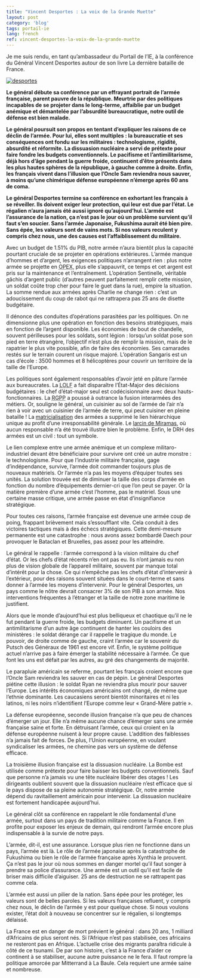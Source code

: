 ```yaml
---
title: "Vincent Desportes : La voix de la Grande Muette"
layout: post
category: 'blog'
tags: portail-ie
lang: french
ref: vincent-desportes-la-voix-de-la-grande-muette
---
```


Je me suis rendu, en tant qu’ambassadeur du Portail de l’IE, à la conférence du Général Vincent Desportes autour de son livre La dernière bataille de France.

[![desportes](http://blog.enzosandre.fr/wp-content/uploads/2016/04/desportes.jpg)](http://blog.enzosandre.fr/wp-content/uploads/2016/04/desportes.jpg)

**Le général débute sa conférence par un effrayant portrait de l’armée française, parent pauvre de la république. Meurtrie par des politiques incapables de se projeter dans le long-terme, affaiblie par un budget anémique et démantelée par l’absurdité bureaucratique, notre outil de défense est bien malade.**

**Le général poursuit son propos en tentant d’expliquer les raisons de ce déclin de l’armée. Pour lui, elles sont multiples : la bureaucratie et ses conséquences ont fondu sur les militaires : technologisme, rigidité, absurdité et réformite. La dissuasion nucléaire a servi de prétexte pour faire fondre les budgets conventionnels. Le pacifisme et l’antimilitarisme, déjà hors d’âge pendant la guerre froide, continuent d’être présents dans les plus hautes sphères de la république, à gauche comme à droite. Enfin, les français vivent dans l’illusion que l’Oncle Sam reviendra nous sauver, à moins qu’une chimérique défense européenne n’émerge après 60 ans de coma.**

**Le général Desportes termine sa conférence en exhortant les français à se réveiller. Ils doivent exiger leur protection, qui leur est due par l’état. Le régalien n’aura jamais été aussi ignoré qu’aujourd’hui. L’armée est l’assurance de la nation, ça n’est pas le jour où un problème survient qu’il faut s’en soucier. Sans l’armée Japonaise, Fukushima aurait été bien pire. Sans épée, les valeurs sont de vains mots. Si nos valeurs reculent y compris chez nous, une des causes est l’affaiblissement du militaire.**

Avec un budget de 1.51% du PIB, notre armée n’aura bientôt plus la capacité pourtant cruciale de se projeter en opérations extérieures. L’armée manque d’hommes et d’argent, les exigences politiques n’arrangent rien : plus notre armée se projette en <acronym title="Opérations extérieures">OPEX</acronym>, plus elle s’appauvrit, ce temps et cet argent est pris sur la maintenance et l’entraînement. L’opération Sentinelle, véritable gâchis d’argent public (d’autres peuvent parfaitement remplir cette mission, un soldat coûte trop cher pour faire le guet dans la rue), empire la situation. La somme rendue aux armées après Charlie ne change rien : c’est un adoucissement du coup de rabot qui ne rattrapera pas 25 ans de disette budgétaire.

Il dénonce des conduites d’opérations parasitées par les politiques. On ne dimensionne plus une opération en fonction des besoins stratégiques, mais en fonction de l’argent disponible. Les économies de bout de chandelle, souvent périlleuses pour les soldats, sont légion : lorsqu’un soldat pose son pied en terre étrangère, l’objectif n’est plus de remplir la mission, mais de le rapatrier le plus vite possible, afin de faire des économies. Ses camarades restés sur le terrain courent un risque majoré. L’opération Sangaris est un cas d’école : 3500 hommes et 8 hélicoptères pour couvrir un territoire de la taille de l’Europe.

Les politiques sont également responsables d’avoir jeté en pâture l’armée aux bureaucrates. La <acronym title="Loi organique relative aux lois de finances">LOLF</acronym> a fait disparaître l’État-Major des décisions budgétaires : le chef d’état-major seul est codécisionnaire avec deux hauts-fonctionnaires. La <acronym title="Révision générale des politiques publiques">RGPP</acronym> a poussé à outrance la fusion interarmées des métiers. Or, souligne le général, un cuisinier au sol de l’armée de l’air n’a rien à voir avec un cuisinier de l’armée de terre, qui peut cuisiner en pleine bataille ! La [matricialisation](https://fr.wikipedia.org/wiki/Organisation_matricielle) des armées a supprimé le lien hiérarchique unique au profit d’une irresponsabilité générale. Le [larcin de Miramas](http://www.lesechos.fr/30/07/2015/lesechos.fr/021236821693_vol-d-explosifs-a-miramas---constat--accablant--et-gros-impact-budgetaire.htm), où aucun responsable n’a été trouvé illustre bien le problème. Enfin, le DRH des armées est un civil : tout un symbole.

Le lien complexe entre une armée anémique et un complexe militaro-industriel devant être bénéficiaire pour survivre ont créé un autre monstre : le technologisme. Pour que l’industrie militaire française, gage d’indépendance, survive, l’armée doit commander toujours plus de nouveaux matériels. Or l’armée n’a pas les moyens d’équiper toutes ses unités. La solution trouvée est de diminuer la taille des corps d’armée en fonction du nombre d’équipements dernier-cri que l’on peut se payer. Or la matière première d’une armée c’est l’homme, pas le matériel. Sous une certaine masse critique, une armée passe en état d’insignifiance stratégique.

Pour toutes ces raisons, l’armée française est devenue une armée coup de poing, frappant brièvement mais s’essoufflant vite. Cela conduit à des victoires tactiques mais à des échecs stratégiques. Cette demi-mesure permanente est une catastrophe : nous avons assez bombardé Daech pour provoquer le Bataclan et Bruxelles, pas assez pour les atteindre.

Le général le rappelle : l’armée correspond à la vision militaire du chef d’état. Or les chefs d’état récents n’en ont pas eu. Ils n’ont jamais eu non plus de vision globale de l’appareil militaire, souvent par manque total d’intérêt pour la chose. Ce qui n’empêche pas les chefs d’état d’intervenir à l’extérieur, pour des raisons souvent situées dans le court-terme et sans donner à l’armée les moyens d’intervenir. Pour le général Desportes, un pays comme le nôtre devrait consacrer 3% de son PIB à son armée. Nos interventions fréquentes à l’étranger et la taille de notre zone maritime le justifient.

Alors que le monde d’aujourd’hui est plus belliqueux et chaotique qu’il ne le fut pendant la guerre froide, les budgets diminuent. Un pacifisme et un antimilitarisme d’un autre âge continuent de hanter les couloirs des ministères : le soldat dérange car il rappelle le tragique du monde. Le pouvoir, de droite comme de gauche, craint l’armée car le souvenir du Putsch des Généraux de 1961 est encore vif. Enfin, le système politique actuel n’arrive pas à faire émerger la stabilité nécessaire à l’armée. Ce que font les uns est défait par les autres, au gré des changements de majorité.

Le parapluie américain se referme, pourtant les français croient encore que l’Oncle Sam reviendra les sauver en cas de pépin. Le général Desportes piétine cette illusion : le soldat Ryan ne reviendra plus mourir pour sauver l’Europe. Les intérêts économiques américains ont changé, de même que l’ethnie dominante. Les caucasiens seront bientôt minoritaires et ni les latinos, ni les noirs n’identifient l’Europe comme leur « Grand-Mère patrie ».

La défense européenne, seconde illusion française n’a que peu de chances d’émerger un jour. Elle n’a même aucune chance d’émerger sans une armée française saine et forte. En détruisant l’armée, ceux qui croient en la défense européenne nuisent à leur propre cause. L’addition des faiblesses n’a jamais fait de forces. De plus, l’Union européenne, en voulant syndicaliser les armées, ne chemine pas vers un système de défense efficace.

La troisième illusion française est la dissuasion nucléaire. La Bombe est utilisée comme prétexte pour faire baisser les budgets conventionnels. Sauf que personne n’a jamais vu une tête nucléaire libérer des otages ! Les dirigeants oublient souvent que la dissuasion nucléaire n’est efficace que si le pays dispose de sa pleine autonomie stratégique. Or, notre armée dépend du ravitaillement américain pour intervenir. La dissuasion nucléaire est fortement handicapée aujourd’hui.

Le général clôt sa conférence en rappelant le rôle fondamental d’une armée, surtout dans un pays de tradition militaire comme la France. Il en profite pour exposer les enjeux de demain, qui rendront l’armée encore plus indispensable à la survie de notre pays.

L’armée, dit-il, est une assurance. Lorsque plus rien ne fonctionne dans un pays, l’armée est là. Le rôle de l’armée japonaise après la catastrophe de Fukushima ou bien le rôle de l’armée française après Xynthia le prouvent. Ça n’est pas le jour où nous sommes en danger mortel qu’il faut songer à prendre sa police d’assurance. Une armée est un outil qu’il est facile de briser mais difficile d’aiguiser. 25 ans de destruction ne se rattrapent pas comme cela.

L’armée est aussi un pilier de la nation. Sans épée pour les protéger, les valeurs sont de belles paroles. Si les valeurs françaises refluent, y compris chez nous, le déclin de l’armée y est pour quelque chose. Si nous voulons exister, l’état doit à nouveau se concentrer sur le régalien, si longtemps délaissé.

La France est en danger de mort prévient le général : dans 20 ans, 1 milliard d’Africains de plus seront nés. Si l’Afrique n’est pas stabilisée, ces africains ne resteront pas en Afrique. L’actuelle crise des migrants paraîtra ridicule à côté de ce tsunami. De par son histoire, c’est à la France d’aider ce continent à se stabiliser, aucune autre puissance ne le fera. Il faut rompre la politique amorcée par Mitterrand à La Baule. Cela requiert une armée saine et nombreuse.
